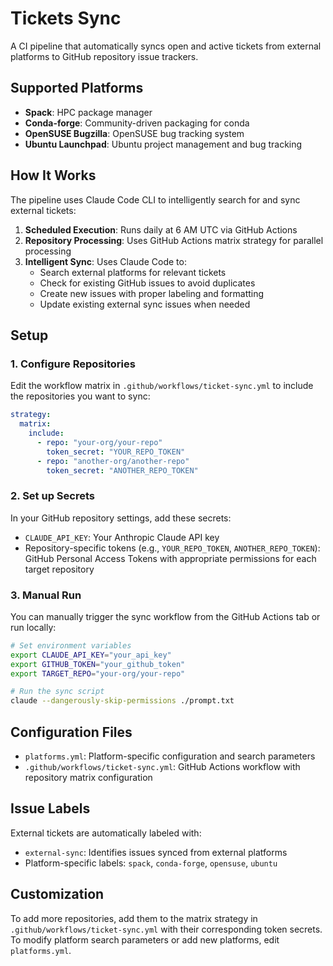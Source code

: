 # Tickets Sync

A CI pipeline that automatically syncs open and active tickets from external platforms to GitHub repository issue trackers.

## Supported Platforms

- **Spack**: HPC package manager
- **Conda-forge**: Community-driven packaging for conda
- **OpenSUSE Bugzilla**: OpenSUSE bug tracking system
- **Ubuntu Launchpad**: Ubuntu project management and bug tracking

## How It Works

The pipeline uses Claude Code CLI to intelligently search for and sync external tickets:

1. **Scheduled Execution**: Runs daily at 6 AM UTC via GitHub Actions
2. **Repository Processing**: Uses GitHub Actions matrix strategy for parallel processing
3. **Intelligent Sync**: Uses Claude Code to:
   - Search external platforms for relevant tickets
   - Check for existing GitHub issues to avoid duplicates
   - Create new issues with proper labeling and formatting
   - Update existing external sync issues when needed

## Setup

### 1. Configure Repositories

Edit the workflow matrix in `.github/workflows/ticket-sync.yml` to include the repositories you want to sync:

```yaml
strategy:
  matrix:
    include:
      - repo: "your-org/your-repo"
        token_secret: "YOUR_REPO_TOKEN"
      - repo: "another-org/another-repo"
        token_secret: "ANOTHER_REPO_TOKEN"
```

### 2. Set up Secrets

In your GitHub repository settings, add these secrets:

- `CLAUDE_API_KEY`: Your Anthropic Claude API key
- Repository-specific tokens (e.g., `YOUR_REPO_TOKEN`, `ANOTHER_REPO_TOKEN`): GitHub Personal Access Tokens with appropriate permissions for each target repository

### 3. Manual Run

You can manually trigger the sync workflow from the GitHub Actions tab or run locally:

```bash
# Set environment variables
export CLAUDE_API_KEY="your_api_key"
export GITHUB_TOKEN="your_github_token"
export TARGET_REPO="your-org/your-repo"

# Run the sync script
claude --dangerously-skip-permissions ./prompt.txt
```

## Configuration Files

- `platforms.yml`: Platform-specific configuration and search parameters
- `.github/workflows/ticket-sync.yml`: GitHub Actions workflow with repository matrix configuration

## Issue Labels

External tickets are automatically labeled with:
- `external-sync`: Identifies issues synced from external platforms
- Platform-specific labels: `spack`, `conda-forge`, `opensuse`, `ubuntu`

## Customization

To add more repositories, add them to the matrix strategy in `.github/workflows/ticket-sync.yml` with their corresponding token secrets. To modify platform search parameters or add new platforms, edit `platforms.yml`.